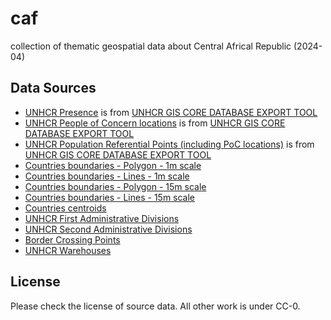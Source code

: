# caf
collection of thematic geospatial data about Central Africal Republic (2024-04)

## Data Sources
- [UNHCR Presence](CAF_marker_presence_p_unhcr.geojson) is from [UNHCR GIS CORE DATABASE EXPORT TOOL](https://data.unhcr.org/en/geoservices/)
- [UNHCR People of Concern locations](CAF_prp_p_unhcr_PoC.geojson) is from [UNHCR GIS CORE DATABASE EXPORT TOOL](https://data.unhcr.org/en/geoservices/)
- [UNHCR Population Referential Points (including PoC locations)](CAF_prp_p_unhcr_ALL.geojson) is from [UNHCR GIS CORE DATABASE EXPORT TOOL](https://data.unhcr.org/en/geoservices/)
- [Countries boundaries - Polygon - 1m scale](CAF_polbnd_int_1m_a_unhcr.geojson)
- [Countries boundaries - Lines - 1m scale](CAF_polbnd_int_1m_l_unhcr.geojson)
- [Countries boundaries - Polygon - 15m scale](CAF_polbnd_int_15m_a_unhcr.geojson)
- [Countries boundaries - Lines - 15m scale](CAF_polbnd_int_15m_l_unhcr.geojson)
- [Countries centroids](CAF_polbnd_int_1m_p_unhcr.geojson)
- [UNHCR First Administrative Divisions](CAF_polbnd_adm1_a_unhcr.geojson)
- [UNHCR Second Administrative Divisions](CAF_polbnd_adm2_a_unhcr.geojson)
- [Border Crossing Points](CAF_marker_crossing_p_unhcr.geojson)
- [UNHCR Warehouses](CAF_marker_warehouse_p_unhcr.geojson)

## License
Please check the license of source data. All other work is under CC-0. 
